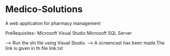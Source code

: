 # Medico-Solutions
A web application for pharmacy management


PreRequisites- Microsoft Visual Studio
                Microsoft SQL Server
                
  --> Run the sln file using Visual Studio.
  --> A screencast has been made.The link is given in th file link.txt
